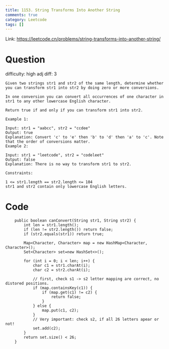 ```yaml
---
title: 1153. String Transforms Into Another String
comments: true
category: Leetcode
tags: []
---
```


Link: https://leetcode.cn/problems/string-transforms-into-another-string/

# Question

difficulty: high
adj diff: 3

    Given two strings str1 and str2 of the same length, determine whether you can transform str1 into str2 by doing zero or more conversions.

    In one conversion you can convert all occurrences of one character in str1 to any other lowercase English character.

    Return true if and only if you can transform str1 into str2.

    Example 1:

    Input: str1 = "aabcc", str2 = "ccdee"
    Output: true
    Explanation: Convert 'c' to 'e' then 'b' to 'd' then 'a' to 'c'. Note that the order of conversions matter.
    Example 2:

    Input: str1 = "leetcode", str2 = "codeleet"
    Output: false
    Explanation: There is no way to transform str1 to str2.

    Constraints:

    1 <= str1.length == str2.length <= 104
    str1 and str2 contain only lowercase English letters.

# Code

```
    public boolean canConvert(String str1, String str2) {
        int len = str1.length();
        if (len != str2.length()) return false;
        if (str2.equals(str1)) return true;

        Map<Character, Character> map = new HashMap<Character, Character>();
        Set<Character> set=new HashSet<>();

        for (int i = 0; i < len; i++) {
            char c1 = str1.charAt(i);
            char c2 = str2.charAt(i);

            // first, check s1 -> s2 letter mapping are correct, no distored positions.
            if (map.containsKey(c1)) {
                if (map.get(c1) != c2) {
                    return false;
                }
            } else {
                map.put(c1, c2);
            }
            // Very important: check s2, if all 26 letters apear or not!
            set.add(c2);
        }
        return set.size() < 26;
    }
```

